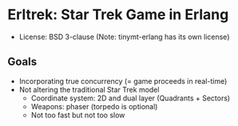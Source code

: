 # Erltrek: Star Trek Game in Erlang

* License: BSD 3-clause (Note: tinymt-erlang has its own license)

## Goals

* Incorporating true concurrency (= game proceeds in real-time)
* Not altering the traditional Star Trek model
    * Coordinate system: 2D and dual layer (Quadrants + Sectors)
    * Weapons: phaser (torpedo is optional)
    * Not too fast but not too slow

